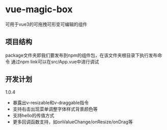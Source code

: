 # vue-magic-box
可用于vue3的可拖拽可形变可编辑的组件
## 项目结构
package文件夹即我们要发布到npm的组件包，在该文件夹根目录下执行发布命令
通过npm link可以在src/App.vue中进行调试
## 开发计划
1.0.4
- 暴露出v-resizable和v-draggable指令
- 支持右击出现菜单调整字体样式背景颜色等
- 支持<MagicBox>hello</MagicBox>的传值方式
- 更多回调函数支持，如onValueChange/onResize/onDrag等